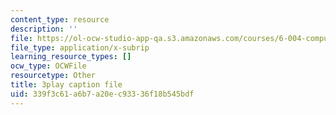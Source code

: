 ```yaml
---
content_type: resource
description: ''
file: https://ol-ocw-studio-app-qa.s3.amazonaws.com/courses/6-004-computation-structures-spring-2017/339f3c61a6b7a20ec93336f18b545bdf_q38KAGAKORk.srt
file_type: application/x-subrip
learning_resource_types: []
ocw_type: OCWFile
resourcetype: Other
title: 3play caption file
uid: 339f3c61-a6b7-a20e-c933-36f18b545bdf
---
```

